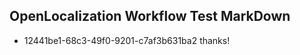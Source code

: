 ## OpenLocalization Workflow Test MarkDown
* 12441be1-68c3-49f0-9201-c7af3b631ba2 thanks!

<!--HONumber=Aug16_HO4-->


